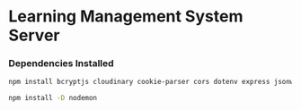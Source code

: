 # Learning Management System Server

### Dependencies Installed

```bash
npm install bcryptjs cloudinary cookie-parser cors dotenv express jsonwebtoken mongoose morgan multer nodemailer razorpay
```

```bash
npm install -D nodemon
```
